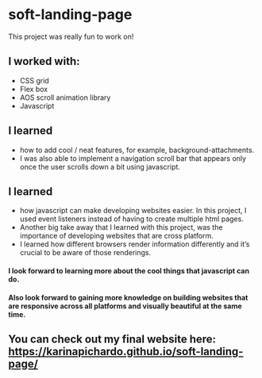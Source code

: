 # soft-landing-page

This project was really fun to work on!

## I worked with:
* CSS grid
* Flex box
* AOS scroll animation library 
* Javascript

## I learned
* how to add cool / neat features, for example, background-attachments.
* I was also able to implement a navigation scroll bar that appears only once the user scrolls down a bit using javascript.

## I learned
* how javascript can make developing websites easier. In this project, I used event listeners instead of having to create multiple html pages.
* Another big take away that I Iearned with this project, was the importance of developing websites that are cross platform. 
* I learned how different browsers render information differently and it’s crucial to be aware of those renderings. 

#### I look forward to learning more about the cool things that javascript can do. 
#### Also look forward to gaining more knowledge on building websites that are responsive across all platforms and visually beautiful at the same time.


## You can check out my final website here: https://karinapichardo.github.io/soft-landing-page/
